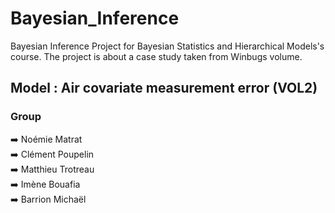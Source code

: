 # Bayesian_Inference   

Bayesian Inference Project for Bayesian Statistics and Hierarchical Models's course. 
The project is about a case study taken from Winbugs volume.   

## Model : Air covariate measurement error (VOL2) 

### Group 

➡️ Noémie Matrat   
➡️ Clément Poupelin  
➡️ Matthieu Trotreau  
➡️ Imène Bouafia  
➡️ Barrion Michaël






